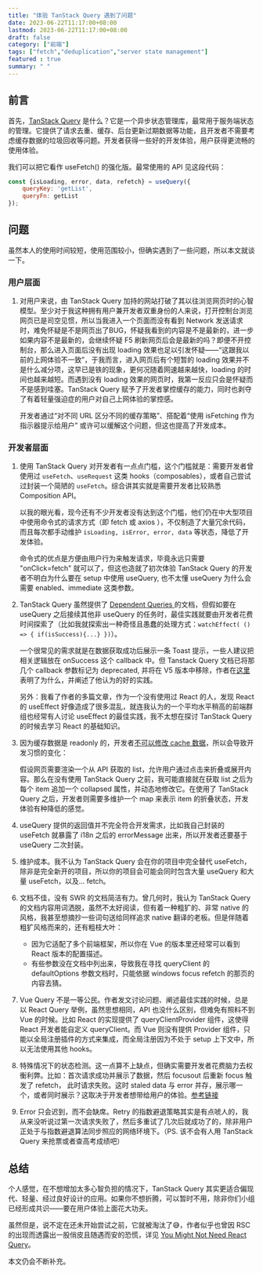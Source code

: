 ```yaml
---
title: "体验 TanStack Query 遇到了问题"
date: 2023-06-22T11:17:00+08:00
lastmod: 2023-06-22T11:17:00+08:00
draft: false
category: ["前端"]
tags: ["fetch","deduplication","server state management"]
featured : true
summary: " "
---
```


## 前言
首先，[TanStack Query](https://tanstack.com/query/latest) 是什么？它是一个异步状态管理库，最常用于服务端状态的管理。它提供了请求去重、缓存、后台更新过期数据等功能，且开发者不需要考虑缓存数据的垃圾回收等问题。开发者获得一些好的开发体验，用户获得更流畅的使用体验。

我们可以把它看作 useFetch() 的强化版。最常使用的 API 见这段代码：
```javascript
const {isLoading, error, data, refetch} = useQuery({
    queryKey: 'getList',
    queryFn: getList
});
```

## 问题
虽然本人的使用时间较短，使用范围较小，但确实遇到了一些问题，所以本文就谈一下。

### 用户层面
1. 对用户来说，由 TanStack Query 加持的网站打破了其以往浏览网页时的心智模型。至少对于我这种拥有用户兼开发者双重身份的人来说，打开控制台浏览网页已是司空见惯，所以当我进入一个页面而没有看到 Network  发送请求时，难免怀疑是不是网页出了BUG，怀疑我看到的内容是不是最新的，进一步如果内容不是最新的，会继续怀疑 F5 刷新网页后会是最新的吗？即便不开控制台，那么进入页面后没有出现 loading 效果也足以引发怀疑——“这跟我以前的上网体验不一致”，于我而言，进入网页后有个短暂的 loading 效果并不是什么减分项，这早已是铁的现象，更何况随着网速越来越快，loading 的时间也越来越短。而遇到没有 loading 效果的网页时，我第一反应只会是怀疑而不是感到哇塞。TanStack Query 赋予了开发者掌控缓存的能力，同时也剥夺了有着轻量强迫症的用户对自己上网体验的掌控感。

    开发者通过“对不同 URL 区分不同的缓存策略”、搭配着“使用 isFetching 作为指示器提示给用户” 或许可以缓解这个问题，但这也提高了开发成本。

### 开发者层面
1. 使用 TanStack Query 对开发者有一点点门槛，这个门槛就是：需要开发者曾使用过 `useFetch`、`useRequest` 这类 hooks（composables），或者自己尝试过封装一个简陋的 `useFetch`。综合讲其实就是需要开发者比较熟悉    Composition API。
  
    以我的眼光看，现今还有不少开发者没有达到这个门槛，他们仍在中大型项目中使用命令式的请求方式（即 fetch 或 axios ），不仅制造了大量冗余代码，而且每次都手动维护 `isLoading, isError, error, data` 等状态，降低了开发体验。
    
    命令式的优点是方便由用户行为来触发请求，毕竟永远只需要 "onClick=fetch" 就可以了，但这也造就了初次体验 TanStack Query 的开发者不明白为什么要在 setup 中使用 useQuery, 也不太懂 useQuery 为什么会需要 enabled、immediate 这类参数。

2. TanStack Query 虽然提供了 [Dependent Queries
](https://tanstack.com/query/latest/docs/vue/guides/dependent-queries) 的文档，但假如要在 useQuery 之后接续其他非 useQuery 的任务时，最佳实践就要由开发者花费时间探索了（比如我就探索出一种奇怪且愚蠢的处理方式：`watchEffect( () => { if(isSuccess){...} })`）。

    一个很常见的需求就是在数据获取成功后展示一条 Toast 提示，一些人建议把相关逻辑放在 onSuccess 这个 callback 中。但 Tanstack Query 文档已将那几个 callback 参数标记为 deprecated, 并将在 V5 版本中移除，作者在[这里](https://github.com/TanStack/query/discussions/5279)表明了为什么，并阐述了他认为的好的实践。
    
    另外：我看了作者的多篇文章，作为一个没有使用过 React 的人，发现 React 的 useEffect 好像造成了很多混乱，就连我认为的一个平均水平稍高的前端群组也经常有人讨论 useEffect 的最佳实践，我不太想在探讨 TanStack Query 的时候去学习 React 的基础知识。

3. 因为缓存数据是 readonly 的，开发者[不可以修改 cache 数据](https://github.com/TanStack/query/issues/4750)，所以会导致开发习惯的变化：
    
    假设网页需要渲染一个从 API 获取的 list，允许用户通过点击来折叠或展开内容。那么在没有使用 TanStack Query 之前，我可能直接就在获取 list 之后为每个 item 追加一个 collapsed 属性，并动态地修改它。在使用了 TanStack Query 之后，开发者则需要多维护一个 map 来表示 item 的折叠状态，开发体验有种降低的感觉。
4. useQuery 提供的返回值并不完全符合开发需求，比如我自己封装的 useFetch 就暴露了 i18n 之后的 errorMessage 出来，所以开发者还要基于 useQuery 二次封装。
5. 维护成本。我不认为 TanStack Query 会在你的项目中完全替代 useFetch，除非是完全新开的项目，所以你的项目会可能会同时包含大量 useQuery 和大量 useFetch，以及... fetch。
6. 文档不佳，没有 SWR 的文档简洁有力。曾几何时，我认为 TanStack Query 的文档内容用词洒脱，虽然不太好阅读，但有着一种粗犷的、非常 native 的风格，我甚至想摘抄一些词句送给同样追求 native 翻译的老板。但是伴随着粗犷风格而来的，还有粗枝大叶：
    - 因为它适配了多个前端框架，所以你在 Vue 的版本里还经常可以看到 React 版本的配置描述。
    - 有些参数没在文档中列出来，导致我在寻找 queryClient 的 defaultOptions 参数文档时，只能依据 windows focus refetch 的那页的内容去猜。 
7. Vue Query 不是一等公民。作者发文讨论问题、阐述最佳实践的时候，总是以 React Query 举例，虽然思想相同，API 也没什么区别，但难免有照料不到 Vue 的时候。比如 React 的实现提供了 queryClientProvider 组件，这使得 React 开发者能自定义 queryClient。而 Vue 则没有提供 Provider 组件，只能以全局注册插件的方式来集成，而全局注册因为不处于 setup 上下文中，所以无法使用其他 hooks。
8. 特殊情况下的状态检测。这一点算不上缺点，但确实需要开发者花费脑力去权衡利弊。比如：首次请求成功并展示了数据，然后 focusout 后重新 focus 触发了 refetch， 此时请求失败。这时 staled data 与 error 并存，展示哪一个，或者同时展示？这取决于开发者想带给用户的体验。[参考链接](https://tkdodo.eu/blog/status-checks-in-react-query)
9. Error 只会迟到，而不会缺席。Retry 的指数避退策略其实是有点唬人的，我从来没听说过第一次请求失败了，然后多重试了几次后就成功了的，除非用户正处于与指数避退算法同步照应的网络环境下。（PS. 该不会有人用 TanStack Query 来抢票或者查高考成绩吧）

## 总结
个人感觉，在不想增加太多心智负担的情况下，TanStack Query 其实更适合偏现代、轻量、经过良好设计的应用。如果你不想折腾，可以暂时不用，除非你们小组已经形成共识——要在用户体验上面花大功夫。

虽然但是，说不定在还未开始尝试之前，它就被淘汰了😅，作者似乎也曾因 RSC 的出现而透露出一股俏皮且随遇而安的恐慌，详见 [You Might Not Need React Query](https://tkdodo.eu/blog/you-might-not-need-react-query)。

本文仍会不断补充。